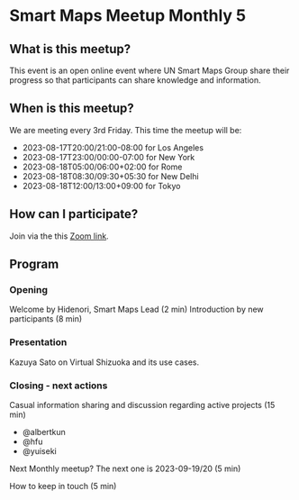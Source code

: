 # Smart Maps Meetup Monthly 5

## What is this meetup?

This event is an open online event where UN Smart Maps Group share their progress so that participants can share knowledge and information.

## When is this meetup?
We are meeting every 3rd Friday. This time the meetup will be:

- 2023-08-17T20:00/21:00-08:00 for Los Angeles
- 2023-08-17T23:00/00:00-07:00 for New York
- 2023-08-18T05:00/06:00+02:00 for Rome
- 2023-08-18T08:30/09:30+05:30 for New Delhi
- 2023-08-18T12:00/13:00+09:00 for Tokyo

## How can I participate?

Join via the this [Zoom link](https://ucla.zoom.us/meeting/register/tJcoc-mvrTovG920aIcgb-64RaKdVWKTb1Ik).

## Program

### Opening

Welcome by Hidenori, Smart Maps Lead (2 min)
Introduction by new participants (8 min)

### Presentation

Kazuya Sato on Virtual Shizuoka and its use cases.

### Closing - next actions

Casual information sharing and discussion regarding active projects (15 min)
- @albertkun
- @hfu
- @yuiseki

Next Monthly meetup? The next one is 2023-09-19/20 (5 min)

How to keep in touch (5 min)
